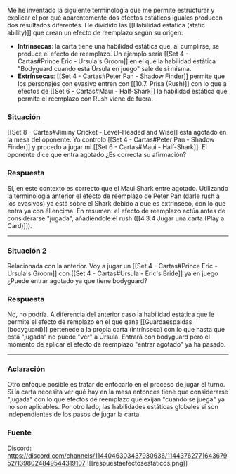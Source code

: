 Me he inventado la siguiente terminología que me permite estructurar y explicar el por qué aparentemente dos efectos estáticos iguales producen dos resultados diferentes. He dividido las [[Habilidad estática (static ability)]] que crean un efecto de reemplazo según su origen:
- **Intrínsecas**: la carta tiene una habilidad estática que, al cumplirse, se produce el efecto de reemplazo. Un ejemplo sería [[Set 4 - Cartas#Prince Eric - Ursula's Groom]] en el que la habilidad estática "Bodyguard cuando está Úrsula en juego" sale de si misma.
- **Extrínsecas**: [[Set 4 - Cartas#Peter Pan - Shadow Finder]] permite que los personajes con evasivo entren con [[10.7. Prisa (Rush)]] con lo que a efectos de [[Set 6 - Cartas#Maui - Half-Shark]] la habilidad estática que permite el reemplazo con Rush viene de fuera.

### Situación

[[Set 8 - Cartas#Jiminy Cricket - Level-Headed and Wise]] está agotado en la mesa del oponente. Yo controlo [[Set 4 - Cartas#Peter Pan - Shadow Finder]] y procedo a jugar mi [[Set 6 - Cartas#Maui - Half-Shark]]. El oponente dice que entra agotado ¿Es correcta su afirmación?

### Respuesta
Sí, en este contexto es correcto que el Maui Shark entre agotado. Utilizando la terminología anterior el efecto de reemplazo de Peter Pan (darle rush a los evasivos) ya está sobre el Shark debido a que es extrínseco, con lo que entra ya con él encima. En resumen: el efecto de reemplazo actúa antes de considerarse "jugada", añadiéndole el rush ([[4.3.4 Jugar una carta (Play a Card)]]).

---
### Situación 2

Relacionada con la anterior. Voy a jugar un  [[Set 4 - Cartas#Prince Eric - Ursula's Groom]] con [[Set 4 - Cartas#Ursula - Eric's Bride]] ya en juego ¿Puede entrar agotado ya que tiene bodyguard?

### Respuesta
No, no podría. A diferencia del anterior caso la habilidad estática que le permite el efecto de remplazo en el que gana [[Guardaespaldas (bodyguard)]] pertenece a la propia carta (intrínseca) con lo que hasta que está "jugada" no puede "ver" a Úrsula. Entrará con bodyguard pero el momento de aplicar el efecto de reemplazo "entrar agotado" ya ha pasado.

---

### Aclaración
Otro enfoque posible es tratar de enfocarlo en el proceso de jugar el turno. Si la carta necesita ver qué hay en la mesa entonces tiene que considerarse "jugada" con lo que efectos de reemplazo que exijan "cuando se juega" ya no son aplicables. Por otro lado, las habilidades estáticas globales sí son independientes de los pasos de jugar la carta.

### Fuente
Discord: https://discord.com/channels/1144046303437930636/1144376277164367952/1398024849544319107
![[respuestaefectosestaticos.png]]